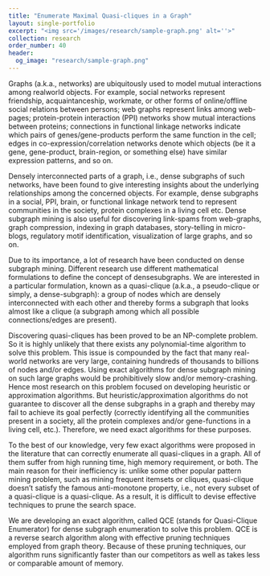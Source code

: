 ```yaml
---
title: "Enumerate Maximal Quasi-cliques in a Graph"
layout: single-portfolio
excerpt: "<img src='/images/research/sample-graph.png' alt=''>"
collection: research
order_number: 40
header: 
  og_image: "research/sample-graph.png"
---
```


Graphs (a.k.a., networks) are ubiquitously used to model mutual interactions among realworld objects. For example, social networks represent friendship, acquaintanceship, workmate,
or other forms of online/offline social relations between persons; web graphs represent links
among web-pages; protein-protein interaction (PPI) networks show mutual interactions
between proteins; connections in functional linkage networks indicate which pairs of
genes/gene-products perform the same function in the cell; edges in co-expression/correlation
networks denote which objects (be it a gene, gene-product, brain-region, or something else)
have similar expression patterns, and so on.

Densely interconnected parts of a graph, i.e., dense subgraphs of such networks, have
been found to give interesting insights about the underlying relationships among the concerned
objects. For example, dense subgraphs in a social, PPI, brain, or functional linkage network
tend to represent communities in the society, protein complexes in a living cell etc. Dense
subgraph mining is also useful for discovering link-spams from web-graphs, graph
compression, indexing in graph databases, story-telling in micro-blogs, regulatory motif
identification, visualization of large graphs, and so on.

Due to its importance, a lot of research have been conducted on dense subgraph mining.
Different research use different mathematical formulations to define the concept of densesubgraphs. We are interested in a particular formulation, known as a quasi-clique (a.k.a., a pseudo-clique or simply, a dense-subgraph): a group of nodes which are densely interconnected with each other and thereby forms a subgraph that looks almost like a clique (a subgraph among which all possible connections/edges are present).

Discovering quasi-cliques has been proved to be an NP-complete problem. So it is
highly unlikely that there exists any polynomial-time algorithm to solve this problem. This
issue is compounded by the fact that many real-world networks are very large, containing
hundreds of thousands to billions of nodes and/or edges. Using exact algorithms
for dense subgraph mining on such large graphs would be prohibitively slow and/or memory-crashing. Hence most research on this problem focused on developing heuristic or
approximation algorithms. But heuristic/approximation algorithms do not guarantee
to discover all the dense subgraphs in a graph and thereby may fail to achieve its goal perfectly (correctly identifying all the communities present in a society, all the protein complexes and/or gene-functions in a living cell, etc.). Therefore, we need exact algorithms for these purposes.

To the best of our knowledge, very few exact algorithms were proposed in the literature
that can correctly enumerate all quasi-cliques in a graph. All of them suffer from high running
time, high memory requirement, or both. The main reason for their inefficiency is: unlike some
other popular pattern mining problem, such as mining frequent itemsets or cliques, quasi-clique
doesn’t satisfy the famous anti-monotone property, i.e., not every subset of a quasi-clique
is a quasi-clique. As a result, it is difficult to devise effective techniques to prune the search space.

We are developing an exact algorithm, called QCE (stands for Quasi-Clique Enumerator) for dense subgraph enumeration to solve this problem. QCE is a reverse search algorithm along with effective pruning techniques employed from graph theory. Because of these pruning techniques, our algorithm runs significantly faster than our competitors as well as takes less or comparable amount of memory.
